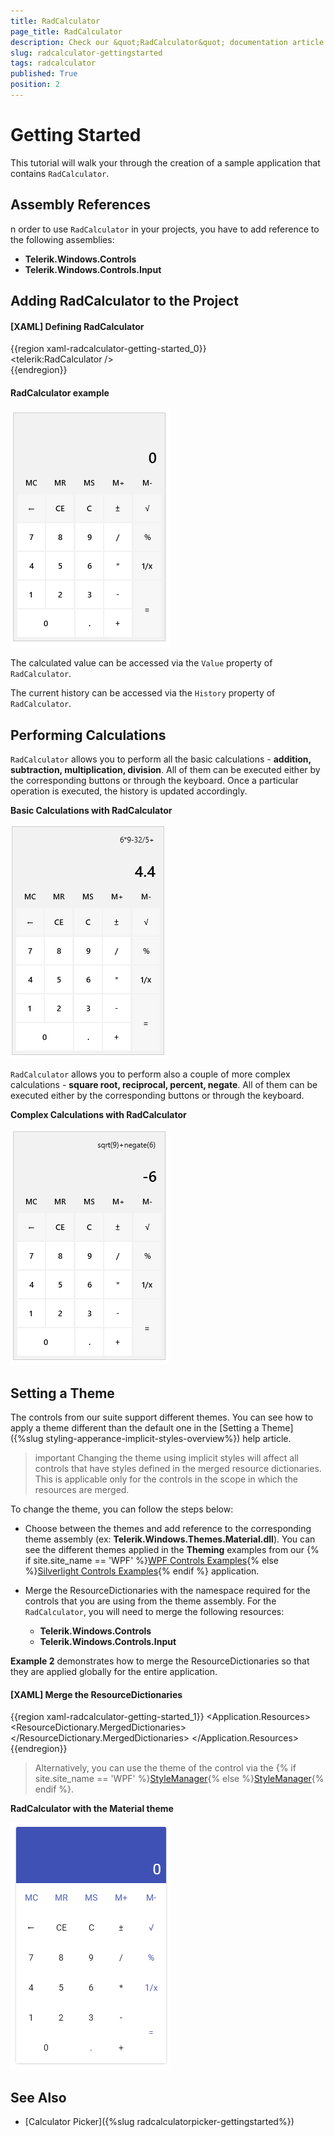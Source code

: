 ```yaml
---
title: RadCalculator
page_title: RadCalculator
description: Check our &quot;RadCalculator&quot; documentation article for the RadCalculator {{ site.framework_name }} control.
slug: radcalculator-gettingstarted
tags: radcalculator
published: True
position: 2
---
```


# Getting Started

This tutorial will walk your through the creation of a sample application that contains `RadCalculator`.		  

## Assembly References

n order to use `RadCalculator` in your projects, you have to add reference to the following assemblies:

* __Telerik.Windows.Controls__
* __Telerik.Windows.Controls.Input__
		  
## Adding RadCalculator to the Project

#### __[XAML] Defining RadCalculator__  
{{region xaml-radcalculator-getting-started_0}}		
		<telerik:RadCalculator />		
{{endregion}}

#### __RadCalculator example__
![Rad Calculator-Basic](images/RadCalculator-Basic.png)

The calculated value can be accessed via the `Value` property of `RadCalculator`.

The current history can be accessed via the `History` property of `RadCalculator`.

## Performing Calculations

`RadCalculator` allows you to perform all the basic calculations - __addition, subtraction, multiplication, division__. All of them can be executed either by the corresponding buttons or through the keyboard. Once a particular operation is executed, the history is updated accordingly.

__Basic Calculations with RadCalculator__  

![Rad Calculator-Basic Calculations](images/RadCalculator-BasicCalculations.png)

`RadCalculator` allows you to perform also a couple of more complex calculations - __square root, reciprocal, percent, negate__. All of them can be executed either by the corresponding buttons or through the keyboard. 

__Complex Calculations with RadCalculator__  

![Rad Calculator-Complex Calculations](images/RadCalculator-ComplexCalculations.png)

## Setting a Theme

The controls from our suite support different themes. You can see how to apply a theme different than the default one in the [Setting a Theme]({%slug styling-apperance-implicit-styles-overview%}) help article.

>important Changing the theme using implicit styles will affect all controls that have styles defined in the merged resource dictionaries. This is applicable only for the controls in the scope in which the resources are merged. 

To change the theme, you can follow the steps below:

* Choose between the themes and add reference to the corresponding theme assembly (ex: **Telerik.Windows.Themes.Material.dll**). You can see the different themes applied in the **Theming** examples from our {% if site.site_name == 'WPF' %}[WPF Controls Examples](https://demos.telerik.com/wpf/){% else %}[Silverlight Controls Examples](https://demos.telerik.com/silverlight/#Calculator/Theming){% endif %} application.

* Merge the ResourceDictionaries with the namespace required for the controls that you are using from the theme assembly. For the `RadCalculator`, you will need to merge the following resources:

	* __Telerik.Windows.Controls__
	* __Telerik.Windows.Controls.Input__

__Example 2__ demonstrates how to merge the ResourceDictionaries so that they are applied globally for the entire application.

#### __[XAML] Merge the ResourceDictionaries__  
{{region xaml-radcalculator-getting-started_1}}
	<Application.Resources>
		<ResourceDictionary>
			<ResourceDictionary.MergedDictionaries>
				<ResourceDictionary Source="/Telerik.Windows.Themes.Material;component/Themes/System.Windows.xaml"/>
				<ResourceDictionary Source="/Telerik.Windows.Themes.Material;component/Themes/Telerik.Windows.Controls.xaml"/>
				<ResourceDictionary Source="/Telerik.Windows.Themes.Material;component/Themes/Telerik.Windows.Controls.Input.xaml"/>
			</ResourceDictionary.MergedDictionaries>
		</ResourceDictionary>
	</Application.Resources>
{{endregion}}

>Alternatively, you can use the theme of the control via the {% if site.site_name == 'WPF' %}[StyleManager](https://docs.telerik.com/devtools/wpf/styling-and-appearance/stylemanager/common-styling-apperance-setting-theme-wpf){% else %}[StyleManager](https://docs.telerik.com/devtools/silverlight/styling-and-appearance/stylemanager/common-styling-apperance-setting-theme){% endif %}.
	
__RadCalculator with the Material theme__  

![RadCalculator with Material theme](images/calculator-material-theme.png)

## See Also  
* [Calculator Picker]({%slug radcalculatorpicker-gettingstarted%})
